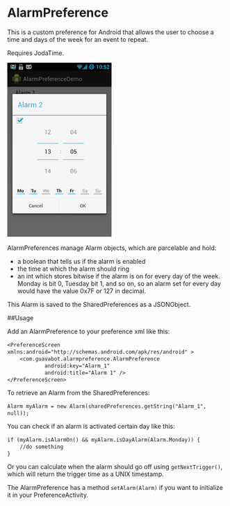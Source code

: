 AlarmPreference
===============

This is a custom preference for Android that allows the user to choose a time and days of the week for an event to repeat.

Requires JodaTime.

![Preview](preview.png "Preview")

AlarmPreferences manage Alarm objects, which are parcelable and hold:
* a boolean that tells us if the alarm is enabled 
* the time at which the alarm should ring
* an int which stores bitwise if the alarm is on for every day of the week. Monday is bit 0, Tuesday bit 1, and so on, so an alarm set for every day would
have the value 0x7F or 127 in decimal.

This Alarm is saved to the SharedPreferences as a JSONObject.

##Usage

Add an AlarmPreference to your preference xml like this:

    <PreferenceScreen xmlns:android="http://schemas.android.com/apk/res/android" >
		<com.guavabot.alarmpreference.AlarmPreference
				android:key="Alarm_1"
				android:title="Alarm 1" />
	</PreferenceScreen>

To retrieve an Alarm from the SharedPreferences:

	Alarm myAlarm = new Alarm(sharedPreferences.getString("Alarm_1", null));

You can check if an alarm is activated certain day like this:

	if (myAlarm.isAlarmOn() && myAlarm.isDayAlarm(Alarm.Monday)) {
		//do something
	}
    
Or you can calculate when the alarm should go off using `getNextTrigger()`, which will return the trigger time as a UNIX timestamp.

The AlarmPreference has a method `setAlarm(Alarm)` if you want to initialize it in your PreferenceActivity.
